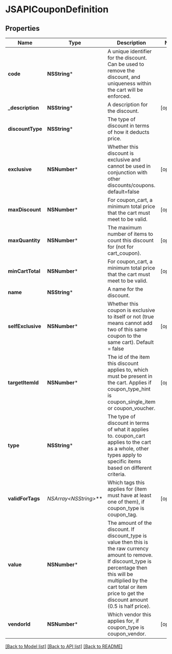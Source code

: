 # JSAPICouponDefinition

## Properties
Name | Type | Description | Notes
------------ | ------------- | ------------- | -------------
**code** | **NSString*** | A unique identifier for the discount. Can be used to remove the discount, and uniqueness within the cart will be enforced. | 
**_description** | **NSString*** | A description for the discount. | [optional] 
**discountType** | **NSString*** | The type of discount in terms of how it deducts price. | 
**exclusive** | **NSNumber*** | Whether this discount is exclusive and cannot be used in conjunction with other discounts/coupons. default&#x3D;false | [optional] 
**maxDiscount** | **NSNumber*** | For coupon_cart, a minimum total price that the cart must meet to be valid. | [optional] 
**maxQuantity** | **NSNumber*** | The maximum number of items to count this discount for (not for cart_coupon). | [optional] 
**minCartTotal** | **NSNumber*** | For coupon_cart, a minimum total price that the cart must meet to be valid. | [optional] 
**name** | **NSString*** | A name for the discount. | 
**selfExclusive** | **NSNumber*** | Whether this coupon is exclusive to itself or not (true means cannot add two of this same coupon to the same cart).  Default &#x3D; false | [optional] 
**targetItemId** | **NSNumber*** | The id of the item this discount applies to, which must be present in the cart. Applies if coupon_type_hint is coupon_single_item or coupon_voucher. | [optional] 
**type** | **NSString*** | The type of discount in terms of what it applies to. coupon_cart applies to the cart as a whole, other types apply to specific items based on different criteria. | 
**validForTags** | **NSArray&lt;NSString*&gt;*** | Which tags this applies for (item must have at least one of them), if coupon_type is coupon_tag. | [optional] 
**value** | **NSNumber*** | The amount of the discount. If discount_type is value then this is the raw currency amount to remove. If discount_type is percentage then this will be multiplied by the cart total or item price to get the discount amount (0.5 is half price). | 
**vendorId** | **NSNumber*** | Which vendor this applies for, if coupon_type is coupon_vendor. | [optional] 

[[Back to Model list]](../README.md#documentation-for-models) [[Back to API list]](../README.md#documentation-for-api-endpoints) [[Back to README]](../README.md)


